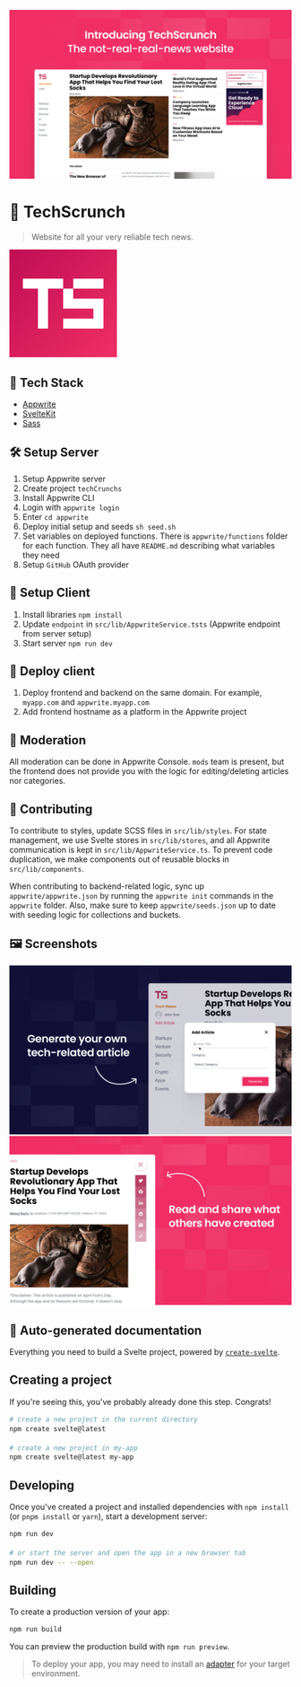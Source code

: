 ![Banner](docs/banner.png)

# 📰 TechScrunch

> Website for all your very reliable tech news.

![TechScrunch logo](static/favicon.png)

## 🧰 Tech Stack

- [Appwrite](https://appwrite.io/)
- [SvelteKit](https://kit.svelte.dev/)
- [Sass](https://sass-lang.com/)

## 🛠️ Setup Server

1. Setup Appwrite server
2. Create project `techCrunchs`
3. Install Appwrite CLI
4. Login with `appwrite login`
5. Enter `cd appwrite`
6. Deploy initial setup and seeds `sh seed.sh`
7. Set variables on deployed functions. There is `appwrite/functions` folder for each function. They all have `README.md` describing what variables they need
8. Setup `GitHub` OAuth provider

## 👀 Setup Client

1. Install libraries `npm install`
2. Update `endpoint` in `src/lib/AppwriteService.tsts` (Appwrite endpoint from server setup)
3. Start server `npm run dev`

## 🚀 Deploy client

1. Deploy frontend and backend on the same domain. For example, `myapp.com` and `appwrite.myapp.com`
2. Add frontend hostname as a platform in the Appwrite project

## 🚨 Moderation

All moderation can be done in Appwrite Console. `mods` team is present, but the frontend does not provide you with the logic for editing/deleting articles nor categories.

## 🤝 Contributing

To contribute to styles, update SCSS files in `src/lib/styles`. For state management, we use Svelte stores in `src/lib/stores`, and all Appwrite communication is kept in `src/lib/AppwriteService.ts`. To prevent code duplication, we make components out of reusable blocks in `src/lib/components`.

When contributing to backend-related logic, sync up `appwrite/appwrite.json` by running the `appwrite init` commands in the `appwrite` folder. Also, make sure to keep `appwrite/seeds.json` up to date with seeding logic for collections and buckets.

## 🖼️ Screenshots

![Screenshot](docs/banner2.png)
![Screenshot](docs/banner3.png)

## 🤖 Auto-generated documentation

Everything you need to build a Svelte project, powered by [`create-svelte`](https://github.com/sveltejs/kit/tree/master/packages/create-svelte).

## Creating a project

If you're seeing this, you've probably already done this step. Congrats!

```bash
# create a new project in the current directory
npm create svelte@latest

# create a new project in my-app
npm create svelte@latest my-app
```

## Developing

Once you've created a project and installed dependencies with `npm install` (or `pnpm install` or `yarn`), start a development server:

```bash
npm run dev

# or start the server and open the app in a new browser tab
npm run dev -- --open
```

## Building

To create a production version of your app:

```bash
npm run build
```

You can preview the production build with `npm run preview`.

> To deploy your app, you may need to install an [adapter](https://kit.svelte.dev/docs/adapters) for your target environment.
